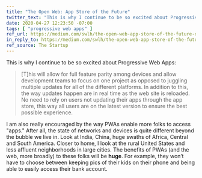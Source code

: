 ```yaml
---
title: "The Open Web: App Store of the Future"
twitter_text: "This is why I continue to be so excited about Progressive Web Apps…"
date: 2020-04-27 12:23:50 -07:00
tags: [ "progressive web apps" ]
ref_url: https://medium.com/swlh/the-open-web-app-store-of-the-future-ddf3baa33209
in_reply_to: https://medium.com/swlh/the-open-web-app-store-of-the-future-ddf3baa33209
ref_source: The Startup
---
```


This is why I continue to be so excited about Progressive Web Apps:

> [T]his will allow for full feature parity among devices and allow development teams to focus on one project as opposed to juggling multiple updates for all of the different platforms. In addition to this, the way updates happen are in real time as the web site is reloaded. No need to rely on users not updating their apps through the app store, this way all users are on the latest version to ensure the best possible experience.

I am also really encouraged by the way PWAs enable more folks to access "apps." After all, the state of networks and devices is quite different beyond the bubble we live in. Look at India, China, huge swaths of Africa, Central and South America. Closer to home, I look at the rural United States and less affluent neighborhoods in large cities. The benefits of PWAs (and the web, more broadly) to these folks will be **huge**. For example, they won’t have to choose between keeping pics of their kids on their phone and being able to easily access their bank account.